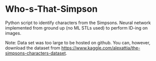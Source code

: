 # Who-s-That-Simpson
Python script to identify characters from the Simpsons. Neural network implemented from ground up (no ML STLs used) to perform ID-ing on images.

Note: Data set was too large to be hosted on github. You can, however, download the dataset from https://www.kaggle.com/alexattia/the-simpsons-characters-dataset.
